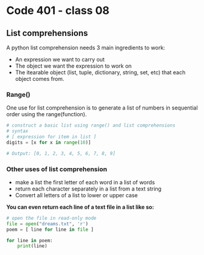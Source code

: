 # Code 401 - class 08

## List comprehensions

A python list comprehension needs 3 main ingredients to work:

- An expression we want to carry out
- The object we want the expression to work on
- The itearable object (list, tuple, dictionary, string, set, etc) that each object comes from.

### Range()

One use for list comprehension is to generate a list of numbers in sequential order using the range(function).

```python
# construct a basic list using range() and list comprehensions
# syntax
# [ expression for item in list ]
digits = [x for x in range(10)]

# Output: [0, 1, 2, 3, 4, 5, 6, 7, 8, 9]
```

### Other uses of list comprehension

- make a list the first letter of each word in a list of words
- return each character separately in a list from a text string
- Convert all letters of a list to lower or upper case

**You can even return each line of a text file in a list like so:**

```python
# open the file in read-only mode
file = open("dreams.txt", 'r')
poem = [ line for line in file ]

for line in poem:
    print(line)
```


